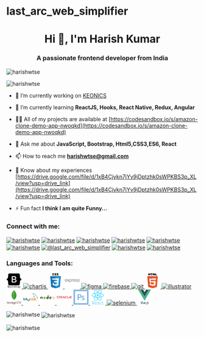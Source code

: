 # last_arc_web_simplifier
<h1 align="center">Hi 👋, I'm Harish Kumar</h1>
<h3 align="center">A passionate frontend developer from India</h3>
 <img width="400" align="center" src="https://www.freecodecamp.org/news/content/images/2022/11/hire-full-stack-developers1546507474317-1.gif" alt="harishwtse" />


<p align="left"> <img src="https://komarev.com/ghpvc/?username=harishwtse&label=Profile%20views&color=0e75b6&style=flat" alt="harishwtse" /> </p>

- 🔭 I’m currently working on [KEONICS](www.keonics.in)

- 🌱 I’m currently learning **ReactJS, Hooks, React Native, Redux, Angular**

- 👨‍💻 All of my projects are available at [https://codesandbox.io/s/amazon-clone-demo-app-nwoqkd](https://codesandbox.io/s/amazon-clone-demo-app-nwoqkd)

- 💬 Ask me about **JavaScript, Bootstrap, Html5,CSS3,ES6, React**

- 📫 How to reach me **harishwtse@gmail.com**

- 📄 Know about my experiences [https://drive.google.com/file/d/1xB4Cjykn7jYv9jDptzhk0sWPKBS3p_XL/view?usp=drive_link](https://drive.google.com/file/d/1xB4Cjykn7jYv9jDptzhk0sWPKBS3p_XL/view?usp=drive_link)

- ⚡ Fun fact **I think I am quite Funny...**

<h3 align="left">Connect with me:</h3>
<p align="left">
<a href="https://codepen.io/harishwtse" target="blank"><img align="center" src="https://raw.githubusercontent.com/rahuldkjain/github-profile-readme-generator/master/src/images/icons/Social/codepen.svg" alt="harishwtse" height="30" width="40" /></a>
<a href="https://twitter.com/harishwtse" target="blank"><img align="center" src="https://raw.githubusercontent.com/rahuldkjain/github-profile-readme-generator/master/src/images/icons/Social/twitter.svg" alt="harishwtse" height="30" width="40" /></a>
<a href="https://linkedin.com/in/harishwtse" target="blank"><img align="center" src="https://raw.githubusercontent.com/rahuldkjain/github-profile-readme-generator/master/src/images/icons/Social/linked-in-alt.svg" alt="harishwtse" height="30" width="40" /></a>
<a href="https://stackoverflow.com/users/harishwtse" target="blank"><img align="center" src="https://raw.githubusercontent.com/rahuldkjain/github-profile-readme-generator/master/src/images/icons/Social/stack-overflow.svg" alt="harishwtse" height="30" width="40" /></a>
<a href="https://fb.com/harishwtse" target="blank"><img align="center" src="https://raw.githubusercontent.com/rahuldkjain/github-profile-readme-generator/master/src/images/icons/Social/facebook.svg" alt="harishwtse" height="30" width="40" /></a>
<a href="https://instagram.com/harishwtse" target="blank"><img align="center" src="https://raw.githubusercontent.com/rahuldkjain/github-profile-readme-generator/master/src/images/icons/Social/instagram.svg" alt="harishwtse" height="30" width="40" /></a>
<a href="https://www.youtube.com/c/@last_arc_web_simplifier" target="blank"><img align="center" src="https://raw.githubusercontent.com/rahuldkjain/github-profile-readme-generator/master/src/images/icons/Social/youtube.svg" alt="@last_arc_web_simplifier" height="30" width="40" /></a>
<a href="https://www.leetcode.com/harishwtse" target="blank"><img align="center" src="https://raw.githubusercontent.com/rahuldkjain/github-profile-readme-generator/master/src/images/icons/Social/leet-code.svg" alt="harishwtse" height="30" width="40" /></a>
<a href="https://www.hackerearth.com/harishwtse" target="blank"><img align="center" src="https://raw.githubusercontent.com/rahuldkjain/github-profile-readme-generator/master/src/images/icons/Social/hackerearth.svg" alt="harishwtse" height="30" width="40" /></a>
</p>

<h3 align="left">Languages and Tools:</h3>
<p align="left"> <a href="https://getbootstrap.com" target="_blank" rel="noreferrer"> <img src="https://raw.githubusercontent.com/devicons/devicon/master/icons/bootstrap/bootstrap-plain-wordmark.svg" alt="bootstrap" width="40" height="40"/> </a> <a href="https://www.chartjs.org" target="_blank" rel="noreferrer"> <img src="https://www.chartjs.org/media/logo-title.svg" alt="chartjs" width="40" height="40"/> </a> <a href="https://www.w3schools.com/css/" target="_blank" rel="noreferrer"> <img src="https://raw.githubusercontent.com/devicons/devicon/master/icons/css3/css3-original-wordmark.svg" alt="css3" width="40" height="40"/> </a> <a href="https://expressjs.com" target="_blank" rel="noreferrer"> <img src="https://raw.githubusercontent.com/devicons/devicon/master/icons/express/express-original-wordmark.svg" alt="express" width="40" height="40"/> </a> <a href="https://www.figma.com/" target="_blank" rel="noreferrer"> <img src="https://www.vectorlogo.zone/logos/figma/figma-icon.svg" alt="figma" width="40" height="40"/> </a> <a href="https://firebase.google.com/" target="_blank" rel="noreferrer"> <img src="https://www.vectorlogo.zone/logos/firebase/firebase-icon.svg" alt="firebase" width="40" height="40"/> </a> <a href="https://git-scm.com/" target="_blank" rel="noreferrer"> <img src="https://www.vectorlogo.zone/logos/git-scm/git-scm-icon.svg" alt="git" width="40" height="40"/> </a> <a href="https://www.w3.org/html/" target="_blank" rel="noreferrer"> <img src="https://raw.githubusercontent.com/devicons/devicon/master/icons/html5/html5-original-wordmark.svg" alt="html5" width="40" height="40"/> </a> <a href="https://www.adobe.com/in/products/illustrator.html" target="_blank" rel="noreferrer"> <img src="https://www.vectorlogo.zone/logos/adobe_illustrator/adobe_illustrator-icon.svg" alt="illustrator" width="40" height="40"/> </a> <a href="https://www.mongodb.com/" target="_blank" rel="noreferrer"> <img src="https://raw.githubusercontent.com/devicons/devicon/master/icons/mongodb/mongodb-original-wordmark.svg" alt="mongodb" width="40" height="40"/> </a> <a href="https://www.mysql.com/" target="_blank" rel="noreferrer"> <img src="https://raw.githubusercontent.com/devicons/devicon/master/icons/mysql/mysql-original-wordmark.svg" alt="mysql" width="40" height="40"/> </a> <a href="https://nodejs.org" target="_blank" rel="noreferrer"> <img src="https://raw.githubusercontent.com/devicons/devicon/master/icons/nodejs/nodejs-original-wordmark.svg" alt="nodejs" width="40" height="40"/> </a> <a href="https://www.oracle.com/" target="_blank" rel="noreferrer"> <img src="https://raw.githubusercontent.com/devicons/devicon/master/icons/oracle/oracle-original.svg" alt="oracle" width="40" height="40"/> </a> <a href="https://www.photoshop.com/en" target="_blank" rel="noreferrer"> <img src="https://raw.githubusercontent.com/devicons/devicon/master/icons/photoshop/photoshop-line.svg" alt="photoshop" width="40" height="40"/> </a> <a href="https://reactjs.org/" target="_blank" rel="noreferrer"> <img src="https://raw.githubusercontent.com/devicons/devicon/master/icons/react/react-original-wordmark.svg" alt="react" width="40" height="40"/> </a> <a href="https://www.selenium.dev" target="_blank" rel="noreferrer"> <img src="https://raw.githubusercontent.com/detain/svg-logos/780f25886640cef088af994181646db2f6b1a3f8/svg/selenium-logo.svg" alt="selenium" width="40" height="40"/> </a> <a href="https://vuejs.org/" target="_blank" rel="noreferrer"> <img src="https://raw.githubusercontent.com/devicons/devicon/master/icons/vuejs/vuejs-original-wordmark.svg" alt="vuejs" width="40" height="40"/> </a> </p>

<p><img align="left" src="https://github-readme-stats.vercel.app/api/top-langs?username=harishwtse&show_icons=true&locale=en&layout=compact" alt="harishwtse" /></p>

<p>&nbsp;<img align="center" src="https://github-readme-stats.vercel.app/api?username=harishwtse&show_icons=true&locale=en" alt="harishwtse" /></p>

<p><img align="center" src="https://github-readme-streak-stats.herokuapp.com/?user=harishwtse&" alt="harishwtse" /></p>
